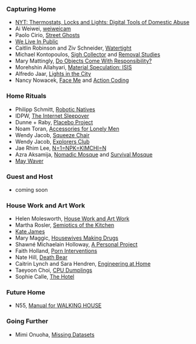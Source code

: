 ### Capturing Home
* [NYT: Thermostats, Locks and Lights: Digital Tools of Domestic Abuse](https://www.nytimes.com/2018/06/23/technology/smart-home-devices-domestic-abuse.html)
* Ai Weiwei, [weiweicam](http://cultofthedeadfish.blogspot.com/2012/04/ai-weiweicam.html)
* Paolo Cirio, [Street Ghosts](https://paolocirio.net/work/street-ghosts/)
* [We Live In Public](https://en.wikipedia.org/wiki/We_Live_in_Public)
* Caitlin Robinson and Ziv Schneider, [Watertight](http://www.watertight.world/)
* Michael Kontopoulos, [Sigh Collector](http://www.mkontopoulos.com/portfolio/measure-of-discontent-1/) and [Removal Studies](http://www.mkontopoulos.com/portfolio/removal-studies/)
* Mary Mattingly, [Do Objects Come With Responsibility?](https://art21.org/watch/new-york-close-up/mary-mattingly-owns-up/)
* Morehshin Allahyari, [Material Speculation: ISIS](http://www.morehshin.com/material-speculation-isis/)
* Alfredo Jaar, [Lights in the City](http://www.alfredojaar.net/index1.html)
* Nancy Nowacek, [Face Me](http://nancynowacek.com/face-me) and [Action Coding](http://nancynowacek.com/actioncoding)

### Home Rituals
* Philipp Schmitt, [Robotic Natives](https://philippschmitt.com/projects/robotic-natives)
* IDPW, [The Internet Sleepover](http://idpw.org/bedroom/)
* Dunne + Raby, [Placebo Project](http://www.dunneandraby.co.uk/content/projects/70/0)
* Noam Toran, [Accessories for Lonely Men](http://noamtoran.com/NT2009/projects/accessories-for-lonely-men)
* Wendy Jacob, [Squeeze Chair](http://wendyjacob.net/?page_id=123)
* Wendy Jacob, [Explorers Club](http://wendyjacob.net/?page_id=137)
* Jae Rhim Lee, [N=1=NPK=KIMCHI=N](http://www.studiojaerhimlee.com/portfolio/n1npkkimchin/)
* Azra Aksamija, [Nomadic Mosque](http://www.azraaksamija.net/nomadic-mosque/) and [Survival Mosque](http://www.azraaksamija.net/survival-mosque/)
* [May Waver](https://www.maywaver.com/)

### Guest and Host
* coming soon


### House Work and Art Work
* Helen Molesworth, [House Work and Art Work](http://art310-f11-hoy.wikispaces.umb.edu/file/view/Molesworth+House+Work+and+Art+Work.pdf)
* Martha Rosler, [Semiotics of the Kitchen](https://www.youtube.com/watch?v=oDUDzSDA8q0)
* [Kate James](http://we-make-money-not-art.com/interview_with_katherine_james/)
* Mary Maggic, [Housewives Making Drugs](http://maggic.ooo/Housewives-Making-Drugs-2017)
* Shawné Michaelain Holloway, [A Personal Project](http://www.shawnemichaelainholloway.com/apersonalproject/)
* Faith Holland, [Porn Interventions](http://www.faithholland.com/portfolio_page/porn-interventions/)
* Nate Hill, [Death Bear](https://vimeo.com/11638070)
* Caitrin Lynch and Sara Hendren, [Engineering at Home](http://engineeringathome.org/)
* Taeyoon Choi, [CPU Dumplings](https://taeyoonchoi.com/poetic-computation/cpu-dumplings/)
* Sophie Calle, [The Hotel](http://www.tate.org.uk/art/artworks/calle-the-hotel-room-47-p78300)

### Future Home
* N55, [Manual for WALKING HOUSE](http://www.n55.dk/MANUALS/WALKINGHOUSE/walkinghouse.html)

### Going Further
* Mimi Onuoha, [Missing Datasets](https://github.com/MimiOnuoha/missing-datasets)



